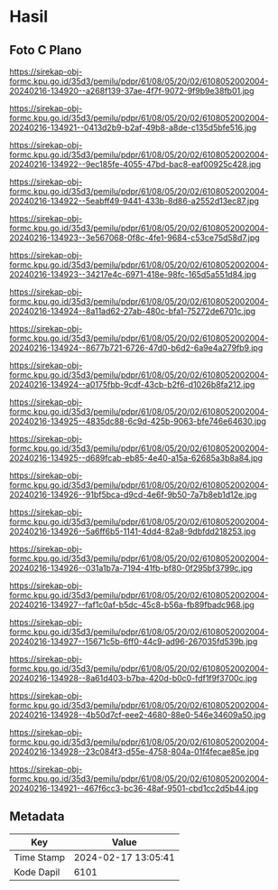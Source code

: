 # Hasil

## Foto C Plano

https://sirekap-obj-formc.kpu.go.id/35d3/pemilu/pdpr/61/08/05/20/02/6108052002004-20240216-134920--a268f139-37ae-4f7f-9072-9f9b9e38fb01.jpg

https://sirekap-obj-formc.kpu.go.id/35d3/pemilu/pdpr/61/08/05/20/02/6108052002004-20240216-134921--0413d2b9-b2af-49b8-a8de-c135d5bfe516.jpg

https://sirekap-obj-formc.kpu.go.id/35d3/pemilu/pdpr/61/08/05/20/02/6108052002004-20240216-134922--9ec185fe-4055-47bd-bac8-eaf00925c428.jpg

https://sirekap-obj-formc.kpu.go.id/35d3/pemilu/pdpr/61/08/05/20/02/6108052002004-20240216-134922--5eabff49-9441-433b-8d86-a2552d13ec87.jpg

https://sirekap-obj-formc.kpu.go.id/35d3/pemilu/pdpr/61/08/05/20/02/6108052002004-20240216-134923--3e567068-0f8c-4fe1-9684-c53ce75d58d7.jpg

https://sirekap-obj-formc.kpu.go.id/35d3/pemilu/pdpr/61/08/05/20/02/6108052002004-20240216-134923--34217e4c-6971-418e-98fc-165d5a551d84.jpg

https://sirekap-obj-formc.kpu.go.id/35d3/pemilu/pdpr/61/08/05/20/02/6108052002004-20240216-134924--8a11ad62-27ab-480c-bfa1-75272de6701c.jpg

https://sirekap-obj-formc.kpu.go.id/35d3/pemilu/pdpr/61/08/05/20/02/6108052002004-20240216-134924--8677b721-6726-47d0-b6d2-6a9e4a279fb9.jpg

https://sirekap-obj-formc.kpu.go.id/35d3/pemilu/pdpr/61/08/05/20/02/6108052002004-20240216-134924--a0175fbb-9cdf-43cb-b2f6-d1026b8fa212.jpg

https://sirekap-obj-formc.kpu.go.id/35d3/pemilu/pdpr/61/08/05/20/02/6108052002004-20240216-134925--4835dc88-6c9d-425b-9063-bfe746e64630.jpg

https://sirekap-obj-formc.kpu.go.id/35d3/pemilu/pdpr/61/08/05/20/02/6108052002004-20240216-134925--d689fcab-eb85-4e40-a15a-62685a3b8a84.jpg

https://sirekap-obj-formc.kpu.go.id/35d3/pemilu/pdpr/61/08/05/20/02/6108052002004-20240216-134926--91bf5bca-d9cd-4e6f-9b50-7a7b8eb1d12e.jpg

https://sirekap-obj-formc.kpu.go.id/35d3/pemilu/pdpr/61/08/05/20/02/6108052002004-20240216-134926--5a6ff6b5-1141-4dd4-82a8-9dbfdd218253.jpg

https://sirekap-obj-formc.kpu.go.id/35d3/pemilu/pdpr/61/08/05/20/02/6108052002004-20240216-134926--031a1b7a-7194-41fb-bf80-0f295bf3799c.jpg

https://sirekap-obj-formc.kpu.go.id/35d3/pemilu/pdpr/61/08/05/20/02/6108052002004-20240216-134927--faf1c0af-b5dc-45c8-b56a-fb89fbadc968.jpg

https://sirekap-obj-formc.kpu.go.id/35d3/pemilu/pdpr/61/08/05/20/02/6108052002004-20240216-134927--15671c5b-6ff0-44c9-ad96-267035fd539b.jpg

https://sirekap-obj-formc.kpu.go.id/35d3/pemilu/pdpr/61/08/05/20/02/6108052002004-20240216-134928--8a61d403-b7ba-420d-b0c0-fdf1f9f3700c.jpg

https://sirekap-obj-formc.kpu.go.id/35d3/pemilu/pdpr/61/08/05/20/02/6108052002004-20240216-134928--4b50d7cf-eee2-4680-88e0-546e34609a50.jpg

https://sirekap-obj-formc.kpu.go.id/35d3/pemilu/pdpr/61/08/05/20/02/6108052002004-20240216-134928--23c084f3-d55e-4758-804a-01f4fecae85e.jpg

https://sirekap-obj-formc.kpu.go.id/35d3/pemilu/pdpr/61/08/05/20/02/6108052002004-20240216-134921--467f6cc3-bc36-48af-9501-cbd1cc2d5b44.jpg


## Metadata

| Key        | Value               |
| ---------- | ------------------- |
| Time Stamp | 2024-02-17 13:05:41 |
| Kode Dapil | 6101                |



